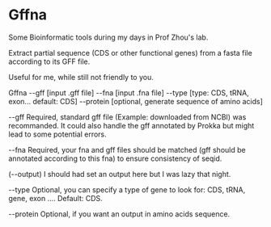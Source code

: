 # Gffna
Some Bioinformatic tools during my days in Prof Zhou's lab. 

Extract partial sequence (CDS or other functional genes) from a fasta file according to its GFF file.

Useful for me, while still not friendly to you.

Gffna --gff [input .gff file] --fna [input .fna file] --type [type: CDS, tRNA, exon... default: CDS] --protein [optional, generate sequence of amino acids]

--gff
Required, standard gff file (Example: downloaded from NCBI) was recommanded. It could also handle the gff annotated by Prokka but might lead to some potential errors.

--fna
Required, your fna and gff files should be matched (gff should be annotated according to this fna) to ensure consistency of seqid.

(--output)
I should had set an output here but I was lazy that night.

--type
Optional, you can specify a type of gene to look for: CDS, tRNA, gene, exon .... Default: CDS.

--protein
Optional, if you want an output in amino acids sequence.
